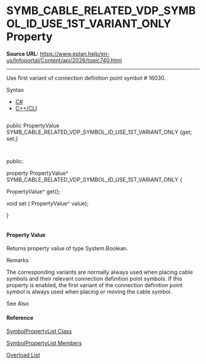 # SYMB_CABLE_RELATED_VDP_SYMBOL_ID_USE_1ST_VARIANT_ONLY Property

**Source URL:** https://www.eplan.help/en-us/Infoportal/Content/api/2026/topic740.html

---

Use first variant of connection definition point symbol # 16030.

Syntax

- [C#](#i-syntax-CS)
- [C++/CLI](#i-syntax-CPP2005)

```
```
public PropertyValue SYMB_CABLE_RELATED_VDP_SYMBOL_ID_USE_1ST_VARIANT_ONLY {get; set;}
```
```

```
```
public:
property PropertyValue^ SYMB_CABLE_RELATED_VDP_SYMBOL_ID_USE_1ST_VARIANT_ONLY {
   PropertyValue^ get();
   void set (    PropertyValue^ value);
}
```
```

#### Property Value

Returns property value of type System.Boolean.

Remarks

The corresponding variants are normally always used when placing cable symbols and their relevant connection definition point symbols. If this property is enabled, the first variant of the connection definition point symbol is always used when placing or moving the cable symbol.



See Also

#### Reference

[SymbolPropertyList Class](Eplan.EplApi.DataModelu~Eplan.EplApi.DataModel.MasterData.SymbolPropertyList.html)
  
[SymbolPropertyList Members](Eplan.EplApi.DataModelu~Eplan.EplApi.DataModel.MasterData.SymbolPropertyList_members.html)
  
[Overload List](topic2124.html)